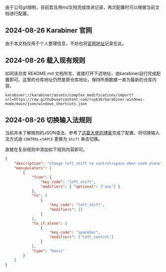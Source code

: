 由于公司git限制，目前暂且用md文档完成改进记录，再次配置时可以根据当前文档进行配置。

## 2024-08-26 Karabiner 官网

由于本文档仅用于个人整理信息，不妨也将[官网地址](https://karabiner-elements.pqrs.org/)记录在此。

## 2024-08-26 载入现有规则

如同该仓库 README.md 文档所言，直接打开下述地址，由karabiner自行完成配置即可。这里的仓库地址仍然是原仓库地址，保持所用数据一直为最新的仓库内容。

```
karabiner://karabiner/assets/complex_modifications/import?url=https://raw.githubusercontent.com/rux616/karabiner-windows-mode/main/json/windows_shortcuts.json
```

## 2024-08-26 切换输入法规则

当前并未了解规则的JSON语法，参考了[这篇大佬的博客](https://arminli.com/custom-karabiner-elements-shift/)完成了配置，将切换输入法方式由 `CONTROL`+`SAPCE` 更换为 `Shift` 单击切换。

直接在复杂规则中添加如下规则内容即可。

```json
{
    "description": "Change left_shift to control+space when used alone",
    "manipulators": [
        {
            "from": {
                "key_code": "left_shift",
                "modifiers": { "optional": ["any"] }
            },
            "to": [
                {
                    "key_code": "left_shift",
                    "modifiers": []
                }
            ],
            "to_if_alone": [
                {
                    "key_code": "spacebar",
                    "modifiers": ["left_control"]
                }
            ],
            "type": "basic"
        }
    ]
}
```
